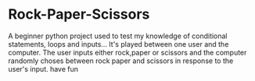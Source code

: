 # Rock-Paper-Scissors
A beginner python project used to test my knowledge of conditional statements, loops and inputs...
It's played between one user and the computer.
The user inputs either rock,paper or scissors and the computer randomly choses between rock paper and scissors in response to the user's input.
have fun
